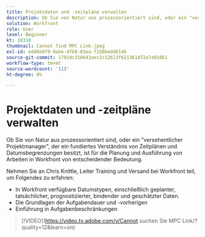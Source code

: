 ```yaml
---
title: Projektdaten und -zeitpläne verwalten
description: Ob Sie von Natur aus prozessorientiert sind, oder ein "versehentlicher Projektmanager", der ein fundiertes Verständnis von Zeitplänen und Datumsbegrenzungen besitzt, ist für die Planung und Ausführung von Arbeiten in Workfront von entscheidender Bedeutung.
solution: Workfront
role: User
level: Beginner
kt: 10310
thumbnail: Cannot find MPC Link.jpeg
exl-id: edd8e9f9-9abe-4fb8-83ea-f150bedd614b
source-git-commit: 1792dc318643aec2c12613f621361d72a7a918b1
workflow-type: tm+mt
source-wordcount: '113'
ht-degree: 0%

---
```


# Projektdaten und -zeitpläne verwalten

Ob Sie von Natur aus prozessorientiert sind, oder ein &quot;versehentlicher Projektmanager&quot;, der ein fundiertes Verständnis von Zeitplänen und Datumsbegrenzungen besitzt, ist für die Planung und Ausführung von Arbeiten in Workfront von entscheidender Bedeutung.

Nehmen Sie an Chris Knittle, Leiter Training und Versand bei Workfront teil, um Folgendes zu erfahren:

* In Workfront verfügbare Datumstypen, einschließlich geplanter, tatsächlicher, prognostizierter, bindender und geschätzter Daten.
* Die Grundlagen der Aufgabendauer und -vorherigen
* Einführung in Aufgabenbeschränkungen

>[!VIDEO](https://video.tv.adobe.com/v/Cannot suchen Sie MPC Link/?quality=12&amp;learn=on)

